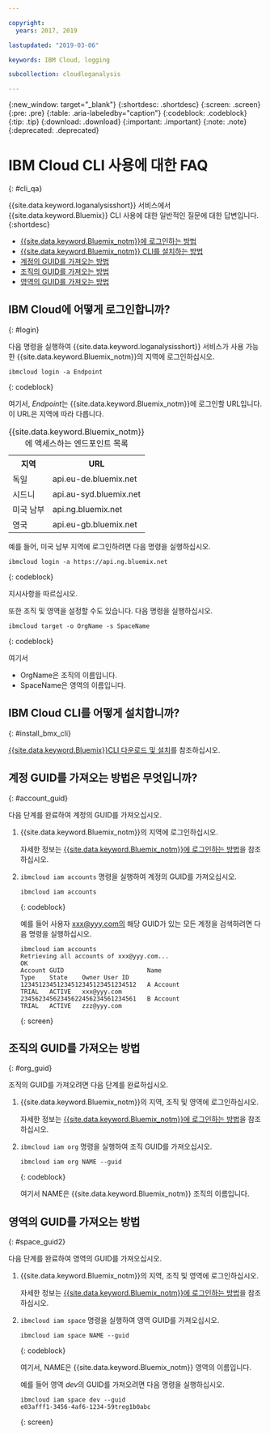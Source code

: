 ```yaml
---

copyright:
  years: 2017, 2019

lastupdated: "2019-03-06"

keywords: IBM Cloud, logging

subcollection: cloudloganalysis

---
```


{:new_window: target="_blank"}
{:shortdesc: .shortdesc}
{:screen: .screen}
{:pre: .pre}
{:table: .aria-labeledby="caption"}
{:codeblock: .codeblock}
{:tip: .tip}
{:download: .download}
{:important: .important}
{:note: .note}
{:deprecated: .deprecated}


# IBM Cloud CLI 사용에 대한 FAQ
{: #cli_qa}

{{site.data.keyword.loganalysisshort}} 서비스에서 {{site.data.keyword.Bluemix}} CLI 사용에 대한 일반적인 질문에 대한 답변입니다. 
{:shortdesc}

* [{{site.data.keyword.Bluemix_notm}}에 로그인하는 방법](/docs/services/CloudLogAnalysis/qa?topic=cloudloganalysis-cli_qa#login)
* [{{site.data.keyword.Bluemix_notm}} CLI를 설치하는 방법](/docs/services/CloudLogAnalysis/qa?topic=cloudloganalysis-cli_qa#install_bmx_cli)
* [계정의 GUID를 가져오는 방법](/docs/services/CloudLogAnalysis/qa?topic=cloudloganalysis-cli_qa#account_guid)
* [조직의 GUID를 가져오는 방법](/docs/services/CloudLogAnalysis/qa?topic=cloudloganalysis-cli_qa#org_guid)
* [영역의 GUID를 가져오는 방법](/docs/services/CloudLogAnalysis/qa?topic=cloudloganalysis-cli_qa#space_guid)

## IBM Cloud에 어떻게 로그인합니까?
{: #login}

다음 명령을 실행하여 {{site.data.keyword.loganalysisshort}} 서비스가 사용 가능한 {{site.data.keyword.Bluemix_notm}}의 지역에 로그인하십시오.

```
ibmcloud login -a Endpoint
```
{: codeblock}
	
여기서, *Endpoint*는 {{site.data.keyword.Bluemix_notm}}에 로그인할 URL입니다. 이 URL은 지역에 따라 다릅니다.
	
<table>
    <caption>{{site.data.keyword.Bluemix_notm}}에 액세스하는 엔드포인트 목록</caption>
	<tr>
	  <th>지역</th>
	  <th>URL</th>
	</tr>
	<tr>
	  <td>독일</td>
	  <td>api.eu-de.bluemix.net</td>
	</tr>
	<tr>
	  <td>시드니</td>
	  <td>api.au-syd.bluemix.net</td>
	</tr>
	<tr>
	  <td>미국 남부</td>
	  <td>api.ng.bluemix.net</td>
	</tr>
	<tr>
	  <td>영국</td>
	  <td>api.eu-gb.bluemix.net</td>
	</tr>
</table>

예를 들어, 미국 남부 지역에 로그인하려면 다음 명령을 실행하십시오.
	
```
ibmcloud login -a https://api.ng.bluemix.net
```
{: codeblock}

지시사항을 따르십시오. 

또한 조직 및 영역을 설정할 수도 있습니다. 다음 명령을 실행하십시오.

```
ibmcloud target -o OrgName -s SpaceName
```
{: codeblock}

여기서

* OrgName은 조직의 이름입니다.
* SpaceName은 영역의 이름입니다.

	
	
## IBM Cloud CLI를 어떻게 설치합니까?
{: #install_bmx_cli}

[{{site.data.keyword.Bluemix}}CLI 다운로드 및 설치](/docs/cli?topic=cloud-cli-ibmcloud-cli#overview)를 참조하십시오.



## 계정 GUID를 가져오는 방법은 무엇입니까?
{: #account_guid}
	
다음 단계를 완료하여 계정의 GUID를 가져오십시오.
	
1. {{site.data.keyword.Bluemix_notm}}의 지역에 로그인하십시오. 

    자세한 정보는 [{{site.data.keyword.Bluemix_notm}}에 로그인하는 방법](/docs/services/CloudLogAnalysis/qa?topic=cloudloganalysis-cli_qa#login)을 참조하십시오.
	
2. `ibmcloud iam accounts` 명령을 실행하여 계정의 GUID를 가져오십시오.

    ```
	ibmcloud iam accounts
	```
	{: codeblock} 
	
	예를 들어 사용자 xxx@yyy.com의 해당 GUID가 있는 모든 계정을 검색하려면 다음 명령을 실행하십시오.
	
	```
	ibmcloud iam accounts
	Retrieving all accounts of xxx@yyy.com...
    OK
    Account GUID                       Name                               Type    State    Owner User ID   
    12345123451234512345123451234512   A Account                          TRIAL   ACTIVE   xxx@yyy.com   
    23456234562345622456234561234561   B Account                          TRIAL   ACTIVE   zzz@yyy.com   
	```
	{: screen}

	
## 조직의 GUID를 가져오는 방법
{: #org_guid}

조직의 GUID를 가져오려면 다음 단계를 완료하십시오.
	
1. {{site.data.keyword.Bluemix_notm}}의 지역, 조직 및 영역에 로그인하십시오. 

    자세한 정보는 [{{site.data.keyword.Bluemix_notm}}에 로그인하는 방법](/docs/services/CloudLogAnalysis/qa?topic=cloudloganalysis-cli_qa#login)을 참조하십시오.

2. `ibmcloud iam org` 명령을 실행하여 조직 GUID를 가져오십시오. 

    ```
    ibmcloud iam org NAME --guid
    ```
    {: codeblock}
	
    여기서 NAME은 {{site.data.keyword.Bluemix_notm}} 조직의 이름입니다.        
		
		
		
## 영역의 GUID를 가져오는 방법
{: #space_guid2}
	
다음 단계를 완료하여 영역의 GUID를 가져오십시오.
	
1. {{site.data.keyword.Bluemix_notm}}의 지역, 조직 및 영역에 로그인하십시오. 

    자세한 정보는 [{{site.data.keyword.Bluemix_notm}}에 로그인하는 방법](/docs/services/CloudLogAnalysis/qa?topic=cloudloganalysis-cli_qa#login)을 참조하십시오.
	
2. `ibmcloud iam space` 명령을 실행하여 영역 GUID를 가져오십시오. 

    ```
    ibmcloud iam space NAME --guid
    ```
    {: codeblock}
	
    여기서, NAME은 {{site.data.keyword.Bluemix_notm}} 영역의 이름입니다. 
	
    예를 들어 영역 *dev*의 GUID를 가져오려면 다음 명령을 실행하십시오.
	
    ```
    ibmcloud iam space dev --guid
    e03afff1-3456-4af6-1234-59treg1b0abc
    ```
    {: screen}




		
		
